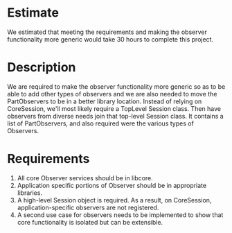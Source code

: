 <h1>Estimate</h1>

We estimated that meeting the requirements and making the observer functionality more generic would take 30 hours to complete this project.

<h1>Description</h1>

We are required to make the observer functionality more generic so as to be able to add other types of observers and we are also needed to move the PartObservers to be in a better library location. Instead of relying on CoreSession, we'll most likely require a TopLevel Session class. Then have observers from diverse needs join that top-level Session class. It contains a list of PartObservers, and also required were the various types of Observers.

<h1>Requirements</h1>

1. All core Observer services should be in libcore.
2. Application specific portions of Observer should be in appropriate libraries.
3. A high-level Session object is required. As a result, on CoreSession, application-specific observers are not registered.
4. A second use case for observers needs to be implemented to show that core functionality is isolated but can be extensible.
